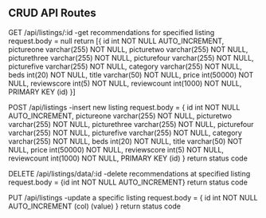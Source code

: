 ## CRUD  API Routes 

GET /api/listings/:id -get recommendations for specified listing
  request.body = null
  return [{
  id int NOT NULL AUTO_INCREMENT,
  pictureone varchar(255) NOT NULL,
  picturetwo varchar(255) NOT NULL,
  picturethree varchar(255) NOT NULL,
  picturefour varchar(255) NOT NULL,
  picturefive varchar(255) NOT NULL,
  category varchar(255) NOT NULL,
  beds int(20) NOT NULL,
  title varchar(50) NOT NULL,
  price int(50000) NOT NULL,
  reviewscore int(5) NOT NULL,
  reviewcount int(1000) NOT NULL,
  PRIMARY KEY (id)
  }]

POST /api/listings -insert new listing
  request.body = {
  id int NOT NULL AUTO_INCREMENT,
  pictureone varchar(255) NOT NULL,
  picturetwo varchar(255) NOT NULL,
  picturethree varchar(255) NOT NULL,
  picturefour varchar(255) NOT NULL,
  picturefive varchar(255) NOT NULL,
  category varchar(255) NOT NULL,
  beds int(20) NOT NULL,
  title varchar(50) NOT NULL,
  price int(50000) NOT NULL,
  reviewscore int(5) NOT NULL,
  reviewcount int(1000) NOT NULL,
  PRIMARY KEY (id)
  }
  return status code


DELETE /api/listings/data/:id -delete recommendations at specified listing
  request.body = {id int NOT NULL AUTO_INCREMENT}
  return status code

PUT /api/listings -update a specific listing
  request.body = {
    id int NOT NULL AUTO_INCREMENT
    (col) (value)
  }
  return status code